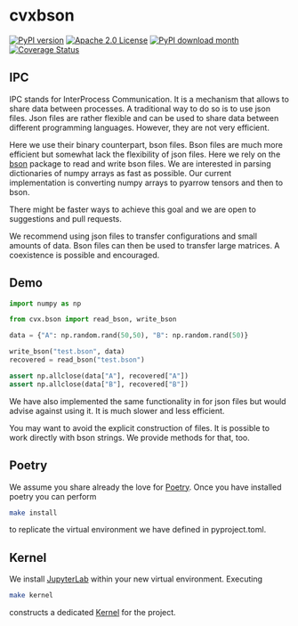 # cvxbson

[![PyPI version](https://badge.fury.io/py/cvxbson.svg)](https://badge.fury.io/py/cvxbson)
[![Apache 2.0
License](https://img.shields.io/badge/License-APACHEv2-brightgreen.svg)](https://github.com/cvxgrp/cvxbson/blob/master/LICENSE)
[![PyPI download
month](https://img.shields.io/pypi/dm/cvxbson.svg)](https://pypi.python.org/pypi/cvxbson/)
[![Coverage
Status](https://coveralls.io/repos/github/cvxgrp/cvxbson/badge.png?branch=main)](https://coveralls.io/github/cvxgrp/cvxbson?branch=main)

## IPC

IPC stands for InterProcess Communication. It is a mechanism that allows to share
data between processes. A traditional way to do so is to use json files.
Json files are rather flexible and can be used to share data between different
programming languages. However, they are not very efficient.

Here we use their binary counterpart, bson files. Bson files are much more efficient
but somewhat lack the flexibility of json files. Here we rely on the [bson](https://pypi.org/project/bson/)
package to read and write bson files. We are interested in parsing dictionaries
of numpy arrays as fast as possible. Our current implementation is converting
numpy arrays to pyarrow tensors and then to bson.

There might be faster ways to achieve this goal and we are open to suggestions
and pull requests.

We recommend using json files to transfer configurations and small amounts of data.
Bson files can then be used to transfer large matrices. A coexistence is possible
and encouraged.

## Demo

```python
import numpy as np

from cvx.bson import read_bson, write_bson

data = {"A": np.random.rand(50,50), "B": np.random.rand(50)}

write_bson("test.bson", data)
recovered = read_bson("test.bson")

assert np.allclose(data["A"], recovered["A"])
assert np.allclose(data["B"], recovered["B"])
```

We have also implemented the same functionality in for json files but would advise
against using it. It is much slower and less efficient.

You may want to avoid the explicit construction of files.
It is possible to work directly with bson strings. We provide methods for that, too.

## Poetry

We assume you share already the love for [Poetry](https://python-poetry.org). Once you have installed poetry you can perform

```bash
make install
```

to replicate the virtual environment we have defined in pyproject.toml.

## Kernel

We install [JupyterLab](https://jupyter.org) within your new virtual environment. Executing

```bash
make kernel
```

constructs a dedicated [Kernel](https://docs.jupyter.org/en/latest/projects/kernels.html) for the project.
